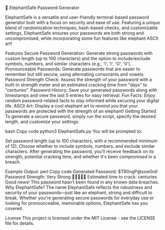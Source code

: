 🐘 ElephantSafe Password Generator

ElephantSafe is a versatile and user-friendly terminal-based password generator built with a focus on security and ease of use. Featuring a unique blend of randomization techniques, hash-based checks, and customizable settings, ElephantSafe ensures your passwords are both strong and uncompromised, while incorporating some fun features like elephant ASCII art!

Features
Secure Password Generation: Generate strong passwords with custom length (up to 100 characters) and the option to include/exclude symbols, numbers, and similar characters (e.g., 'I', 'l', 'O', '0').
Pronounceable Passwords: Generate passwords that are easier to remember but still secure, using alternating consonants and vowels.
Password Strength Check: Assess the strength of your password with a built-in strength meter and an estimated cracking time from "days" to "centuries".
Password History: Save your generated passwords along with timestamps and view the last 5 entries for easy retrieval.
Fun Facts: Enjoy random password-related facts to stay informed while securing your digital life.
ASCII Art: Display a cool elephant art to remind you that your passwords are protected with the strength of an elephant!
Getting Started
To generate a secure password, simply run the script, specify the desired length, and customize your settings:

bash
Copy code
python3 ElephantSafe.py
You will be prompted to:

Set password length (up to 100 characters, with a recommended minimum of 12).
Choose whether to include symbols, numbers, and exclude similar characters.
After generating the password, you’ll receive feedback on its strength, potential cracking time, and whether it's been compromised in a breach.

Example Output:
perl
Copy code
Generated Password: $TR0ngP@ssw0rd! 
Password Strength: Very Strong 💪💪💪💪💪
Estimated time to crack: centuries
Good news! This password hasn't been found in any known data breaches.
Why ElephantSafe?
The name ElephantSafe reflects the robustness and security of your passwords—just like an elephant, strong and difficult to break. Whether you're generating secure passwords for everyday use or looking for pronounceable, memorable options, ElephantSafe has you covered.

License
This project is licensed under the MIT License - see the LICENSE file for details.

